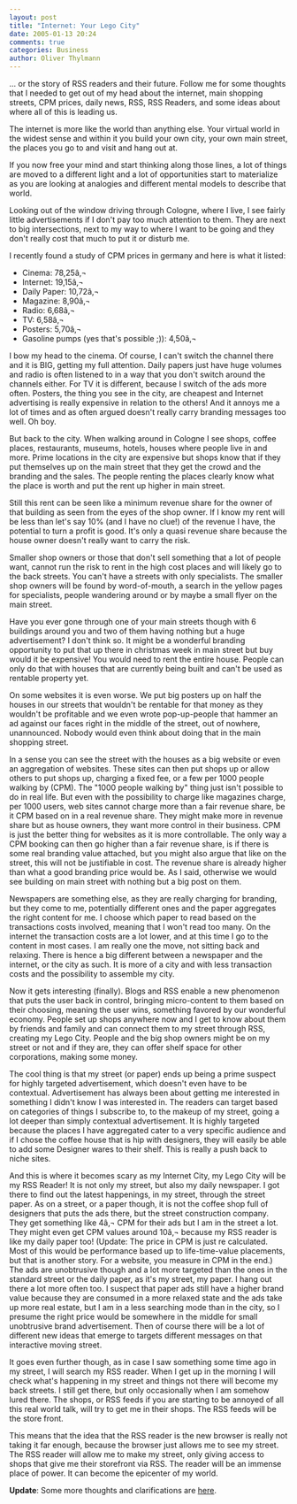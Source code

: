 ```yaml
---
layout: post
title: "Internet: Your Lego City"
date: 2005-01-13 20:24
comments: true
categories: Business
author: Oliver Thylmann
---
```



... or the story of RSS readers and their future. Follow me for some thoughts that I needed to get out of my head about the internet, main shopping streets, CPM prices, daily news, RSS, RSS Readers, and some ideas about where all of this is leading us.






The internet is more like the world than anything else. Your virtual world in the widest sense and within it you build your own city, your own main street, the places you go to and visit and hang out at. 

If you now free your mind and start thinking along those lines, a lot of things are moved to a different light and a lot of opportunities start to materialize as you are looking at analogies and different mental models to describe that world.

Looking out of the window driving through Cologne, where I live, I see fairly little advertisements if I don't pay too much attention to them. They are next to big intersections, next to my way to where I want to be going and they don't really cost that much to put it or disturb me. 

I recently found a study of CPM prices in germany and here is what it listed:


* Cinema: 78,25â‚¬
* Internet: 19,15â‚¬
* Daily Paper: 10,72â‚¬
* Magazine: 8,90â‚¬
* Radio: 6,68â‚¬
* TV: 6,58â‚¬
* Posters: 5,70â‚¬
* Gasoline pumps (yes that's possible ;)): 4,50â‚¬


I bow my head to the cinema. Of course, I can't switch the channel there and it is BIG, getting my full attention. Daily papers just have huge volumes and radio is often listened to in a way that you don't switch around the channels either. For TV it is different, because I switch of the ads more often. Posters, the thing you see in the city, are cheapest and Internet advertising is really expensive in relation to the others! And it annoys me a lot of times and as often argued doesn't really carry branding messages too well. Oh boy.

But back to the city. When walking around in Cologne I see shops, coffee places, restaurants, museums, hotels, houses where people live in and more. Prime locations in the city are expensive but shops know that if they put themselves up on the main street that they get the crowd and the branding and the sales. The people renting the places clearly know what the place is worth and put the rent up higher in main street. 

Still this rent can be seen like a minimum revenue share for the owner of that building as seen from the eyes of the shop owner. If I know my rent will be less than let's say 10% (and I have no clue!) of the revenue I have, the potential to turn a profit is good. It's only a quasi revenue share because the house owner doesn't really want to carry the risk.

Smaller shop owners or those that don't sell something that a lot of people want, cannot run the risk to rent in the high cost places and will likely go to the back streets. You can't have a streets with only specialists. The smaller shop owners will be found by word-of-mouth, a search in the yellow pages for specialists, people wandering around or by maybe a small flyer on the main street.

Have you ever gone through one of your main streets though with 6 buildings around you and two of them having nothing but a huge advertisement? I don't think so. It might be a wonderful branding opportunity to put that up there in christmas week in main street but buy would it be expensive! You would need to rent the entire house. People can only do that with houses that are currently being built and can't be used as rentable property yet.

On some websites it is even worse. We put big posters up on half the houses in our streets that wouldn't be rentable for that money as they wouldn't be profitable and we even wrote pop-up-people that hammer an ad against our faces right in the middle of the street, out of nowhere, unannounced. Nobody would even think about doing that in the main shopping street.

In a sense you can see the street with the houses as a big website or even an aggregation of websites. These sites can then put shops up or allow others to put shops up, charging a fixed fee, or a few per 1000 people walking by (CPM). The &quot;1000 people walking by&quot; thing just isn't possible to do in real life. But even with the possibility to charge like magazines charge, per 1000 users, web sites cannot charge more than a fair revenue share, be it CPM based on in a real revenue share. They might make more in revenue share but as house owners, they want more control in their business. CPM is just the better thing for websites as it is more controllable. The only way a CPM booking can then go higher than a fair revenue share, is if there is some real branding value attached, but you might also argue that like on the street, this will not be justifiable in cost. The revenue share is already higher than what a good branding price would be. As I said, otherwise we would see building on main street with nothing but a big post on them.

Newspapers are something else, as they are really charging for branding, but they come to me, potentially different ones and the paper aggregates the right content for me. I choose which paper to read based on the transactions costs involved, meaning that I won't read too many. On the internet the transaction costs are a lot lower, and at this time I go to the content in most cases. I am really one the move, not sitting back and relaxing. There is hence a big different between a newspaper and the internet, or the city as such. It is more of a city and with less transaction costs and the possibility to assemble my city.

Now it gets interesting (finally). Blogs and RSS enable a new phenomenon that puts the user back in control, bringing micro-content to them based on their choosing, meaning the user wins, something favored by our wonderful economy. People set up shops anywhere now and I get to know about them by friends and family and can connect them to my street through RSS, creating my Lego City. People and the big shop owners might be on my street or not and if they are, they can offer shelf space for other corporations, making some money.

The cool thing is that my street (or paper) ends up being a prime suspect for highly targeted advertisement, which doesn't even have to be contextual. Advertisement has always been about getting me interested in something I didn't know I was interested in. The readers can target based on categories of things I subscribe to, to the makeup of my street, going a lot deeper than simply contextual advertisement. It is highly targeted because the places I have aggregated cater to a very specific audience and if I chose the coffee house that is hip with designers, they will easily be able to add some Designer wares to their shelf. This is really a push back to niche sites.

And this is where it becomes scary as my Internet City, my Lego City will be my RSS Reader! It is not only my street, but also my daily newspaper. I got there to find out the latest happenings, in my street, through the street paper. As on a street, or a paper though, it is not the coffee shop full of designers that puts the ads there, but the street construction company. They get something like 4â‚¬ CPM for their ads but I am in the street a lot. They might even get CPM values around 10â‚¬ because my RSS reader is like my daily paper too! (Update: The price in CPM is just re calculated. Most of this would be performance based up to life-time-value placements, but that is another story. For a website, you measure in CPM in the end.) The ads are unobtrusive though and a lot more targeted than the ones in the standard street or the daily paper, as it's my street, my paper. I hang out there a lot more often too. I suspect that paper ads still have a higher brand value because they are consumed in a more relaxed state and the ads take up more real estate, but I am in a less searching mode than in the city, so I presume the right price would be somewhere in the middle for small unobtrusive brand advertisement. Then of course there will be a lot of different new ideas that emerge to targets different messages on that interactive moving street.

It goes even further though, as in case I saw something some time ago in my street, I will search my RSS reader. When I get up in the morning I will check what's happening in my street and things not there will become my back streets. I still get there, but only occasionally when I am somehow lured there. The shops, or RSS feeds if you are starting to be annoyed of all this real world talk, will try to get me in their shops. The RSS feeds will be the store front.

This means that the idea that the RSS reader is the new browser is really not taking it far enough, because the browser just allows me to see my street. The RSS reader will allow me to make my street, only giving access to shops that give me their storefront via RSS. The reader will be an immense place of power. It can become the epicenter of my world.

**Update**: Some more thoughts and clarifications are [here](http://owt.typepad.com/blog/2005/01/internet_your_l.html).


